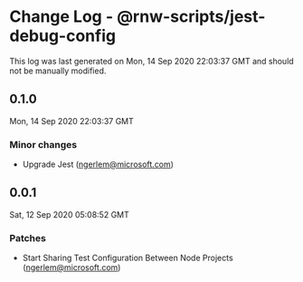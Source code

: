 # Change Log - @rnw-scripts/jest-debug-config

This log was last generated on Mon, 14 Sep 2020 22:03:37 GMT and should not be manually modified.

<!-- Start content -->

## 0.1.0

Mon, 14 Sep 2020 22:03:37 GMT

### Minor changes

- Upgrade Jest (ngerlem@microsoft.com)

## 0.0.1

Sat, 12 Sep 2020 05:08:52 GMT

### Patches

- Start Sharing Test Configuration Between Node Projects (ngerlem@microsoft.com)
